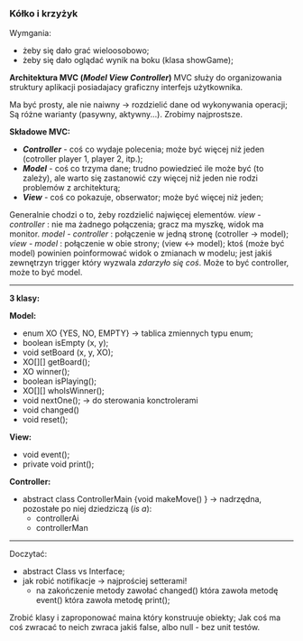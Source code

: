 ### Kółko i krzyżyk
Wymgania:
+ żeby się dało grać wieloosobowo;
+ żeby się dało oglądać wynik na boku (klasa showGame);

**Architektura MVC (_Model View Controller_)**
MVC służy do organizowania struktury aplikacji posiadajacy graficzny interfejs użytkownika.

Ma być prosty, ale nie naiwny -> rozdzielić dane od wykonywania operacji;
Są różne warianty (pasywny, aktywny...). Zrobimy najprostsze.

**Składowe MVC:**
+ **_Controller_** - coś co wydaje polecenia; może być więcej niż jeden (cotroller player 1, player 2, itp.);
+ **_Model_** - coś co trzyma dane; trudno powiedzieć ile może być (to zależy), ale warto się zastanowić czy więcej niż jeden nie rodzi problemów z architekturą;
+ **_View_** - coś co pokazuje, obserwator; może być więcej niż jeden;

Generalnie chodzi o to, żeby rozdzielić najwięcej elementów.
_view - controller_ : nie ma żadnego połączenia; gracz ma myszkę, widok ma monitor.
_model - controller_ : połączenie w jedną stronę (cotroller -> model);
_view - model_ : połączenie w obie strony; (view <-> model); ktoś (może być model) powinien poinformować widok o zmianach w modelu; jest jakiś zewnętrzyn trigger który wyzwala _zdarzyło się coś_. Może to być controller, może to być model.

------------------------------------

**3 klasy:**

**Model:**
+ enum XO {YES, NO, EMPTY} -> tablica zmiennych typu enum;
+ boolean isEmpty (x, y);
+ void setBoard (x, y, XO);
+ XO[][] getBoard();
+ XO winner();
+ boolean isPlaying();
+ XO[][] whoIsWinner();
+ void nextOne();   -> do sterowania konctrolerami
+ void changed()
+ void reset();

**View:**
+ void event();
+ private void print();

**Controller:**
+ abstract class ControllerMain {void makeMove() } -> nadrzędna, pozostałe po niej dziedziczą (_is a_):
    + controllerAi
    + controllerMan

---
Doczytać:
- abstract Class vs Interface;
- jak robić notifikacje -> najprościej setterami!
    - na zakończenie metody zawołać changed() która zawoła metodę event() która zawoła metodę print();

Zrobić klasy i zaproponować maina który konstruuje obiekty;
Jak coś ma coś zwracać to neich zwraca jakiś false, albo null - bez unit testów.
